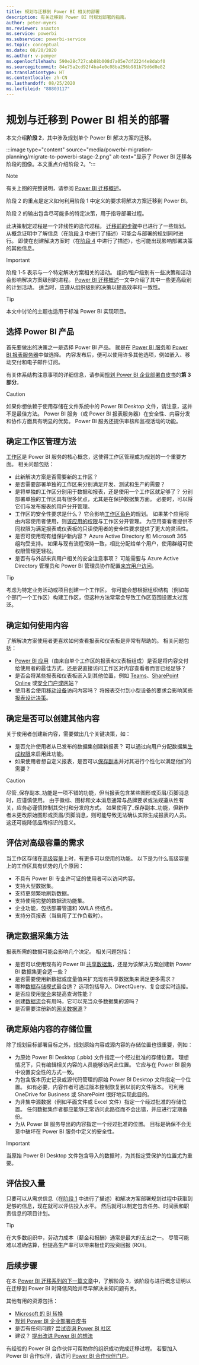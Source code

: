 ```yaml
---
title: 规划与迁移到 Power BI 相关的部署
description: 有关迁移到 Power BI 时规划部署的指南。
author: peter-myers
ms.reviewer: asaxton
ms.service: powerbi
ms.subservice: powerbi-service
ms.topic: conceptual
ms.date: 08/20/2020
ms.author: v-pemyer
ms.openlocfilehash: 590e28c727cab88b008d7a05e7df22244e8dabf0
ms.sourcegitcommit: 84e75a2cd92f4ba4e0c08ba296b981b79d6d0e82
ms.translationtype: HT
ms.contentlocale: zh-CN
ms.lasthandoff: 08/25/2020
ms.locfileid: "88803117"
---
```

# <a name="plandeploymenttomigratetopowerbi"></a>规划与迁移到 Power BI 相关的部署

本文介绍**阶段 2**，其中涉及规划单个 Power BI 解决方案的迁移。

:::image type="content" source="media/powerbi-migration-planning/migrate-to-powerbi-stage-2.png" alt-text="显示了 Power BI 迁移各阶段的图像。本文重点介绍阶段 2。":::

> [!NOTE]
> 有关上图的完整说明，请参阅 [Power BI 迁移概述](powerbi-migration-overview.md)。

阶段 2 的重点是定义如何利用阶段 1 中定义的要求将解决方案迁移到 Power BI。

阶段 2 的输出包含尽可能多的特定决策，用于指导部署过程。

此决策制定过程是一个非线性的迭代过程。 [迁移前的步骤](powerbi-migration-pre-migration-steps.md)中已进行了一些规划。 从概念证明中了解信息（在[阶段 3](powerbi-migration-proof-of-concept.md) 中进行了描述）可能会与部署的规划同时进行。 即使在创建解决方案时（在[阶段 4](powerbi-migration-create-validate-content.md) 中进行了描述），也可能出现影响部署决策的其他信息。

> [!IMPORTANT]
> 阶段 1-5 表示与一个特定解决方案相关的活动。 组织/租户级别有一些决策和活动会影响解决方案级别的进程。 [Power BI 迁移概述](powerbi-migration-overview.md)一文中介绍了其中一些更高级别的计划活动。 适当时，应遵从组织级别的决策以提高效率和一致性。

> [!TIP]
> 本文中讨论的主题也适用于标准 Power BI 实现项目。

## <a name="choose-power-bi-product"></a>选择 Power BI 产品

首先要做出的决策之一是选择 Power BI 产品。 就是在 [Power BI 服务](../fundamentals/power-bi-service-overview.md)和 [Power BI 报表服务器](../report-server/get-started.md)中做选择。 内容发布后，便可以使用许多其他选项，例如嵌入、移动交付和电子邮件订阅。

有关体系结构注意事项的详细信息，请参阅[规划 Power BI 企业部署白皮书](https://aka.ms/PBIEnterpriseDeploymentWP)的**第 3 部分**。

> [!CAUTION]
> 如果你想依赖于使用存储在文件系统中的 Power BI Desktop 文件，请注意，这并不是最佳方法。 Power BI 服务（或 Power BI 报表服务器）在安全性、内容分发和协作方面具有明显的优势。 Power BI 服务还提供审核和监视活动的功能。

## <a name="decide-on-workspace-management-approach"></a>确定工作区管理方法

[工作区](../collaborate-share/service-new-workspaces.md)是 Power BI 服务的核心概念，这使得工作区管理成为规划的一个重要方面。 相关问题包括：

- 此新解决方案是否需要新的工作区？
- 是否需要部署单独的工作区来分别满足开发、测试和生产的需要？
- 是将单独的工作区分别用于数据和报表，还是使用一个工作区就足够了？ 分别部署单独的工作区具有很多优点，尤其是在保护数据集方面。 必要时，可以将它们与发布报表的用户分开管理。
- 工作区的安全性要求是什么？ 它会影响[工作区角色](../collaborate-share/service-new-workspaces.md#roles-in-the-new-workspaces)的规划。 如果某个应用将由内容使用者使用，则[该应用的权限](../collaborate-share/service-create-distribute-apps.md#publish-your-app)与工作区分开管理。 为应用查看者提供不同权限为满足报表或仪表板的只读使用者的安全性要求提供了更大的灵活性。
- 是否可使用现有组保护新内容？ Azure Active Directory 和 Microsoft 365 组均受支持。 如果与现有流程保持一致，相比分配给单个用户，使用群组可使权限管理更轻松。
- 是否有与外部来宾用户相关的安全注意事项？ 可能需要与 Azure Active Directory 管理员和 Power BI 管理员协作配置[来宾用户访问](../admin/service-admin-azure-ad-b2b.md)。

> [!TIP]
> 考虑为特定业务活动或项目创建一个工作区。 你可能会想根据组织结构（例如每个部门一个工作区）构建工作区，但这种方法常常会导致工作区范围设置太过宽泛。

## <a name="determine-how-content-will-be-consumed"></a>确定如何使用内容

了解解决方案使用者更喜欢如何查看报表和仪表板是非常有帮助的。 相关问题包括：

- [Power BI 应用](../consumer/end-user-apps.md)（由来自单个工作区的报表和仪表板组成）是否是将内容交付给使用者的最佳方式，还是说直接访问工作区对内容查看者而言已经足够？
- 是否会将某些报表和仪表板嵌入到其他位置，例如 [Teams](../collaborate-share/service-embed-report-microsoft-teams.md)、[SharePoint Online](../collaborate-share/service-embed-report-spo.md) 或[安全门户或网站](../collaborate-share/service-embed-secure.md)？
- 使用者会使用[移动设备](../consumer/mobile/mobile-apps-for-mobile-devices.md)访问内容吗？ 将报表交付到小型设备的要求会影响某些[报表设计决策](../create-reports/desktop-create-phone-report.md)。

## <a name="decide-if-other-content-may-be-created"></a>确定是否可以创建其他内容

关于使用者创建新内容，需要做出几个关键决策，如：

- 是否允许使用者从已发布的数据集创建新报表？ 可以通过向用户分配数据集[生成权限](../connect-data/service-datasets-build-permissions.md)来启用此功能。
- 如果使用者想自定义报表，是否可以[保存副本](../connect-data/service-datasets-copy-reports.md)并对其进行个性化以满足他们的需要？

> [!CAUTION]
> 尽管_保存副本_功能是一项不错的功能，但当报表包含某些图形或页眉/页脚消息时，应谨慎使用。 由于徽标、图标和文本消息通常与品牌要求或法规遵从性有关，应务必谨慎控制其交付和分发的方式。 如果使用了_保存副本_功能，但新作者未更改原始图形或页眉/页脚消息，则可能导致无法确认实际生成报表的人员。 这还可能降低品牌标识的意义。

## <a name="evaluate-needs-for-premium-capacity"></a>评估对高级容量的需求

当工作区存储在[高级容量](../admin/service-premium-what-is.md)上时，有更多可以使用的功能。 以下是为什么高级容量上的工作区具有优势的几个原因：

- 不具有 Power BI 专业许可证的使用者可以访问内容。
- 支持大型数据集。
- 支持更频繁地刷新数据。
- 支持使用完整的数据流功能集。
- 企业功能，包括部署管道和 XMLA 终结点。
- 支持分页报表（当启用了工作负载时）。

## <a name="determine-data-acquisition-method"></a>确定数据采集方法

报表所需的数据可能会影响几个决定。 相关问题包括：

- 是否可以使用现有的 Power BI [共享数据集](../connect-data/service-datasets-share.md)，还是为该解决方案创建新 Power BI 数据集更合适一些？
- 是否需要使用新数据或度量值来扩充现有共享数据集来满足更多需求？
- 哪种[数据存储模式](../transform-model/desktop-storage-mode.md)最合适？ 选项包括导入、DirectQuery、复合或实时连接。
- 是否应使用[聚合](../transform-model/desktop-aggregations.md)来提高查询性能？
- 创建[数据流](../transform-model/service-dataflows-overview.md)会有用吗，它可以充当众多数据集的源吗？
- 是否需要注册新的[网关数据源](../connect-data/service-gateway-data-sources.md)？

## <a name="decide-where-original-content-will-be-stored"></a>确定原始内容的存储位置

除了规划目标部署目标之外，规划原始内容或源内容的存储位置也很重要，例如：

- 为原始 Power BI Desktop (.pbix) 文件指定一个经过批准的存储位置。 理想情况下，只有编辑相关内容的人员能够访问此位置。 它应与在 Power BI 服务中设置安全性的方式一致。
- 为包含版本历史记录或源代码管理的原始 Power BI Desktop 文件指定一个位置。 如有必要，内容作者可通过版本控制恢复到以前的文件版本。 可利用 OneDrive for Business 或 SharePoint 很好地实现此目的。
- 为非集中源数据（例如平面文件或 Excel 文件）指定一个经过批准的存储位置。 任何数据集作者都应能够正常访问此路径而不会出错，并应进行定期备份。
- 为从 Power BI 服务导出的内容指定一个经过批准的位置。 目标是确保不会无意中破坏在 Power BI 服务中定义的安全性。

> [!IMPORTANT]
> 当原始 Power BI Desktop 文件包含导入的数据时，为其指定受保护的位置尤为重要。

## <a name="assess-the-level-of-effort"></a>评估投入量

只要可以从需求信息（在[阶段 1](powerbi-migration-requirements.md) 中进行了描述）和解决方案部署规划过程中获取到足够的信息，现在就可以评估投入水平。 然后就可以制定包含任务、时间表和职责信息的项目计划。

> [!TIP]
> 在大多数组织中，劳动力成本（薪金和报酬）通常是最大的支出之一。 尽管可能难以准确估算，但提高生产率可以带来极佳的投资回报 (ROI)。

## <a name="next-steps"></a>后续步骤

在本 [Power BI 迁移系列的下一篇文章](powerbi-migration-proof-of-concept.md)中，了解阶段 3，该阶段与进行概念证明以在迁移到 Power BI 时降低风险并尽早解决未知问题有关。

其他有用的资源包括：

- [Microsoft 的 BI 转换](center-of-excellence-microsoft-business-intelligence-transformation.md)
- [规划 Power BI 企业部署白皮书](https://aka.ms/PBIEnterpriseDeploymentWP)
- 是否有任何问题? [尝试咨询 Power BI 社区](https://community.powerbi.com/)
- 建议？ [提出改进 Power BI 的想法](https://ideas.powerbi.com/)

有经验的 Power BI 合作伙伴可帮助你的组织成功完成迁移过程。 若要加入 Power BI 合作伙伴，请访问 [Power BI 合作伙伴门户](https://powerbi.microsoft.com/partners/)。
